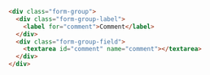 ```html //DesignSystem version 2023
<div class="form-group">
  <div class="form-group-label">
    <label for="comment">Comment</label>
  </div>
  <div class="form-group-field">
    <textarea id="comment" name="comment"></textarea>
  </div>
</div>
```
